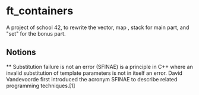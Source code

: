 # ft_containers
 A project of school 42, to rewrite the vector, map , stack  for main part, and "set"  for the bonus part.
## Notions
** Substitution failure is not an error (SFINAE) is a principle in C++ where an invalid substitution of template parameters is not in itself an error. David Vandevoorde first introduced the acronym SFINAE to describe related programming techniques.[1]
